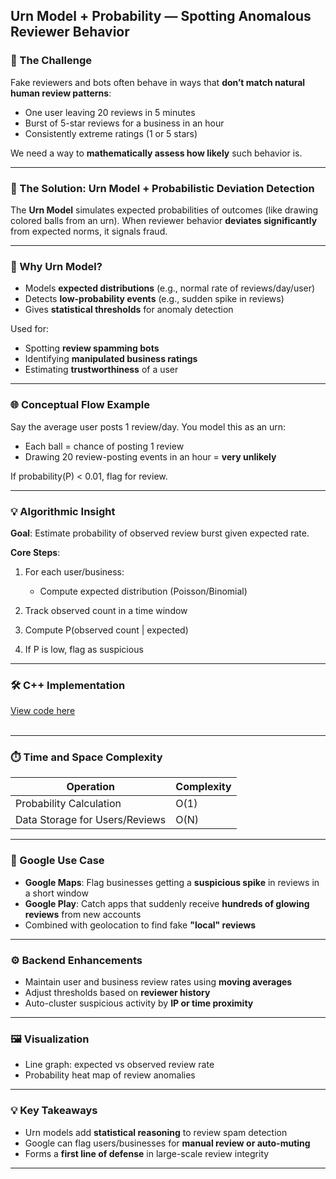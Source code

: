 
## **Urn Model + Probability — Spotting Anomalous Reviewer Behavior**

### 🎯 The Challenge

Fake reviewers and bots often behave in ways that **don’t match natural human review patterns**:

* One user leaving 20 reviews in 5 minutes
* Burst of 5-star reviews for a business in an hour
* Consistently extreme ratings (1 or 5 stars)

We need a way to **mathematically assess how likely** such behavior is.

---

### 🚀 The Solution: Urn Model + Probabilistic Deviation Detection

The **Urn Model** simulates expected probabilities of outcomes (like drawing colored balls from an urn). When reviewer behavior **deviates significantly** from expected norms, it signals fraud.

---

### 🧠 Why Urn Model?

* Models **expected distributions** (e.g., normal rate of reviews/day/user)
* Detects **low-probability events** (e.g., sudden spike in reviews)
* Gives **statistical thresholds** for anomaly detection

Used for:

* Spotting **review spamming bots**
* Identifying **manipulated business ratings**
* Estimating **trustworthiness** of a user

---

### 🌐 Conceptual Flow Example

Say the average user posts 1 review/day. You model this as an urn:

* Each ball = chance of posting 1 review
* Drawing 20 review-posting events in an hour = **very unlikely**

If probability(P) < 0.01, flag for review.

---

### 💡 Algorithmic Insight

**Goal**: Estimate probability of observed review burst given expected rate.

**Core Steps**:

1. For each user/business:

   * Compute expected distribution (Poisson/Binomial)
2. Track observed count in a time window
3. Compute P(observed count | expected)
4. If P is low, flag as suspicious

---
### 🛠 C++ Implementation
[View code here](https://github.com/bhumikanaik126/APS-Portfolio/blob/main/codes/b10.cpp)<br><br>

---

### ⏱️ Time and Space Complexity

| Operation                      | Complexity |
| ------------------------------ | ---------- |
| Probability Calculation        | O(1)       |
| Data Storage for Users/Reviews | O(N)       |

---

### 🧪 Google Use Case

* **Google Maps**: Flag businesses getting a **suspicious spike** in reviews in a short window
* **Google Play**: Catch apps that suddenly receive **hundreds of glowing reviews** from new accounts
* Combined with geolocation to find fake **"local" reviews**

---

### ⚙️ Backend Enhancements

* Maintain user and business review rates using **moving averages**
* Adjust thresholds based on **reviewer history**
* Auto-cluster suspicious activity by **IP or time proximity**

---

### 🖼️ Visualization

* Line graph: expected vs observed review rate
* Probability heat map of review anomalies

---

### 💡 Key Takeaways

* Urn models add **statistical reasoning** to review spam detection
* Google can flag users/businesses for **manual review or auto-muting**
* Forms a **first line of defense** in large-scale review integrity

---
